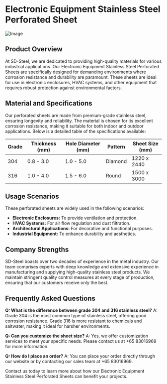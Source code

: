 # Electronic Equipment Stainless Steel Perforated Sheet

![Image](https://github.com/user-attachments/assets/2567258e-e124-4816-932d-1809bd27ef0b)

## Product Overview

At SD-Steel, we are dedicated to providing high-quality materials for various industrial applications. Our Electronic Equipment Stainless Steel Perforated Sheets are specifically designed for demanding environments where corrosion resistance and durability are paramount. These sheets are ideal for use in electronic enclosures, HVAC systems, and other equipment that requires robust protection against environmental factors.

## Material and Specifications

Our perforated sheets are made from premium-grade stainless steel, ensuring longevity and reliability. The material is chosen for its excellent corrosion resistance, making it suitable for both indoor and outdoor applications. Below is a detailed table of the specifications available:

| Grade | Thickness (mm) | Hole Diameter (mm) | Pattern | Sheet Size (mm) |
|-------|----------------|--------------------|---------|-----------------|
| 304   | 0.8 - 3.0      | 1.0 - 5.0          | Diamond | 1220 x 2440     |
| 316   | 1.0 - 4.0      | 1.5 - 6.0          | Round   | 1500 x 3000     |

## Usage Scenarios

These perforated sheets are widely used in the following scenarios:
- **Electronic Enclosures:** To provide ventilation and protection.
- **HVAC Systems:** For air flow regulation and dust filtration.
- **Architectural Applications:** For decorative and functional purposes.
- **Industrial Equipment:** To enhance durability and aesthetics.

## Company Strengths

SD-Steel boasts over two decades of experience in the metal industry. Our team comprises experts with deep knowledge and extensive experience in manufacturing and supplying high-quality stainless steel products. We maintain stringent quality control measures at every stage of production, ensuring that our customers receive only the best.

## Frequently Asked Questions

**Q: What is the difference between grade 304 and 316 stainless steel?**
A: Grade 304 is the most common type of stainless steel, offering good corrosion resistance. Grade 316 is more resistant to chemicals and saltwater, making it ideal for harsher environments.

**Q: Can you customize the sheet size?**
A: Yes, we offer customization services to meet your specific needs. Please contact us at +65 83016969 for more information.

**Q: How do I place an order?**
A: You can place your order directly through our website or by contacting our sales team at +65 83016969.

Contact us today to learn more about how our Electronic Equipment Stainless Steel Perforated Sheets can benefit your projects.